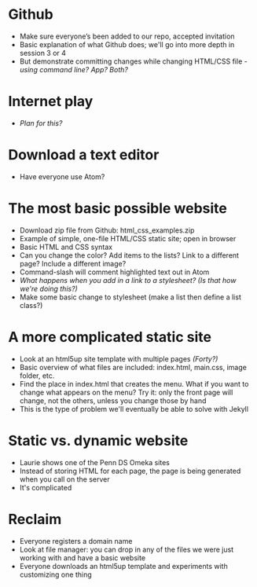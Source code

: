 # Github

+ Make sure everyone’s been added to our repo, accepted invitation
+ Basic explanation of what Github does; we'll go into more depth in session 3 or 4
+ But demonstrate committing changes while changing HTML/CSS file - _using command line? App? Both?_

# Internet play

+ _Plan for this?_

# Download a text editor

+ Have everyone use Atom?

# The most basic possible website

+ Download zip file from Github: html_css_examples.zip
+ Example of simple, one-file HTML/CSS static site; open in browser
+ Basic HTML and CSS syntax
+ Can you change the color? Add items to the lists? Link to a different page? Include a different image?
+ Command-slash will comment highlighted text out in Atom
+ _What happens when you add in a link to a stylesheet? (Is that how we're doing this?)_
+ Make some basic change to stylesheet (make a list then define a list class?)

# A more complicated static site

+ Look at an html5up site template with multiple pages _(Forty?)_
+ Basic overview of what files are included: index.html, main.css, image folder, etc.
+ Find the place in index.html that creates the menu. What if you want to change what appears on the menu? Try it: only the front page will change, not the others, unless you change those by hand
+ This is the type of problem we'll eventually be able to solve with Jekyll

# Static vs. dynamic website

+ Laurie shows one of the Penn DS Omeka sites
+ Instead of storing HTML for each page, the page is being generated when you call on the server
+ It's complicated

# Reclaim

+ Everyone registers a domain name
+ Look at file manager: you can drop in any of the files we were just working with and have a basic website
+ Everyone downloads an html5up template and experiments with customizing one thing
